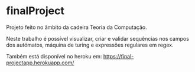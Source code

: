 # finalProject

Projeto feito no âmbito da cadeira Teoria da Computação.

Neste trabalho é possível visualizar, criar e validar sequências nos campos dos autómatos, máquina de turing e expressões regulares em regex.

Também está disponível no heroku em: https://final-projectapp.herokuapp.com/
